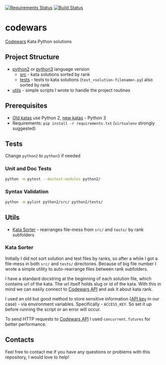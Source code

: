 [![Requirements Status](https://requires.io/github/lancelote/codewars/requirements.svg?branch=master)](https://requires.io/github/lancelote/codewars/requirements/?branch=master)
[![Build Status](https://travis-ci.org/lancelote/codewars.svg?branch=master)](https://travis-ci.org/lancelote/codewars)


# codewars

[Codewars](http://www.codewars.com/) Kata Python solutions

## Project Structure

- [python2](python2/) or [python3](python3/) language version
    - [src](src/) - kata solutions sorted by rank
    - [tests](tests/) - tests to kata solutions (`test_<solution-filename>.py`)
      also sorted by rank
- [utils](utils/) - simple scripts I wrote to handle the project routines

## Prerequisites

- [Old katas](src/python2/) use Python 2, [new katas](src/python3/) - Python 3
- Requirements: `pip install -r requirements.txt` (`virtualenv` strongly suggested)

## Tests

Change `python2` to `python3` if needed

### Unit and Doc Tests

```bash
python -m pytest --doctest-modules python2/
```

### Syntax Validation

```bash
python -m pylint python2/src/ python2/tests/
```

## Utils

- [Kata Sorter](utils/kata_sorter.py) - rearranges file-mess from `src/` and
  `tests/` by rank subfolders

### Kata Sorter

Initially I did not sort solution and test files by ranks, so after a while
I got a file-mess in both `src/` and `tests/` directories. Because of big file
number I wrote a simple utility to auto-rearrange files between rank subfolders.

I have a standard docstring at the beginning of each solution file, which
contains url of the kata. The url itself holds slug or id of the kata.
With this in mind we can easily connect to [Codewars API](http://dev.codewars.com/)
and ask it about kata rank.

I used an old but good method to store sensitive information
([API key](http://dev.codewars.com/#authentication) in our case) - via
environment variables. Specifically - `ACCESS_KEY`. So set it up before
running the script or an error will occur.

To send HTTP requests to [Codewars API](http://dev.codewars.com/) I used
`concurrent.futures` for better performance.

## Contacts

Feel free to contact me if you have any questions or problems with this
repository, I would love to help!
